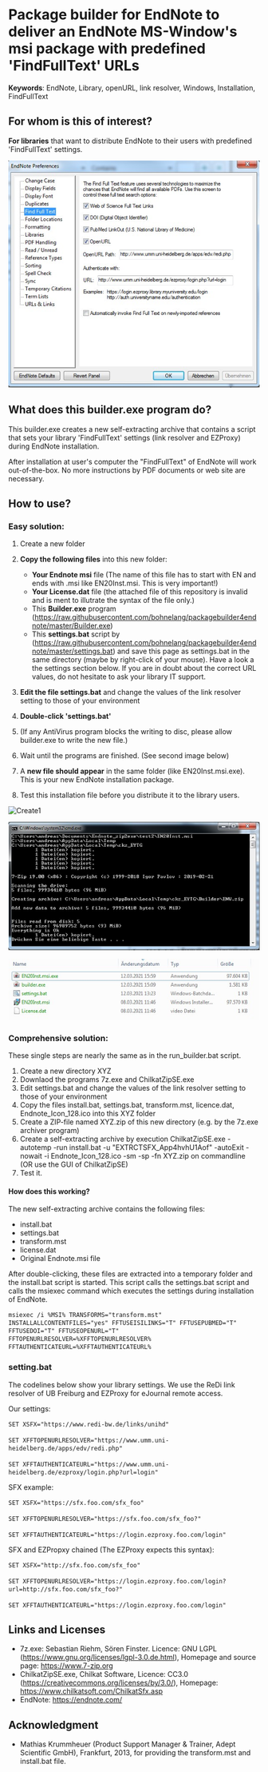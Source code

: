 # Package builder for EndNote to deliver an EndNote MS-Window's msi package with predefined 'FindFullText'  URLs

**Keywords**: EndNote, Library, openURL, link resolver, Windows, Installation, FindFullText

## For whom is this of interest?
**For libraries** that want to distribute EndNote to their users with predefined 'FindFullText' settings. 

![FindFullText](https://raw.githubusercontent.com/bohnelang/packagebuilder4endnote/master/doc/builder0.jpg)


## What does this builder.exe program do?
This builder.exe creates a new self-extracting archive that contains a script that sets your library 'FindFullText' settings (link resolver and EZProxy) during EndNote installation.

After installation at user's computer the "FindFullText" of EndNote will work out-of-the-box. No more instructions by PDF documents or web site are necessary. 



## How to use?

### Easy solution:

1. Create a new folder
2. **Copy the following files** into this new folder: 
	* **Your Endnote msi** file (The name of this file has to start with EN and ends with .msi like EN20Inst.msi. This is very important!)
	* **Your License.dat** file (the attached file of this repository is invalid and is ment to illutrate the syntax of the file only.)
	* This **Builder.exe** program (https://raw.githubusercontent.com/bohnelang/packagebuilder4endnote/master/Builder.exe)
	* This **settings.bat** script by  (https://raw.githubusercontent.com/bohnelang/packagebuilder4endnote/master/settings.bat) and save this page as settings.bat in the same directory (maybe by right-click of your mouse).  Have a look a the settings section below. If you are in doubt about the correct URL values, do not hesitate to ask your library IT support.
	
3. **Edit the file settings.bat** and change the values of the link resolver setting to those of your environment
4. **Double-click 'settings.bat'**
5. (If any AntiVirus program blocks the writing to disc, please allow builder.exe to write the new file.) 
6. Wait until the programs are finished. (See second image below)
7. A **new file should appear** in the same folder (like EN20Inst.msi.exe). This is your new EndNote installation package.
8. Test this installation file before you distribute it to the library users.

![Create1](https://raw.githubusercontent.com/bohnelang/packagebuilder4endnote/master/doc/builder1.jp1)

![Create2](https://raw.githubusercontent.com/bohnelang/packagebuilder4endnote/master/doc/builder2.jpg)

![Create3](https://raw.githubusercontent.com/bohnelang/packagebuilder4endnote/master/doc/builder3.jpg)

### Comprehensive solution: 
These single steps are nearly the same as in the run_builder.bat script. 
1. Create a new directory XYZ
2. Downlaod the programs 7z.exe and ChilkatZipSE.exe 
3. Edit settings.bat and change the values of the link resolver setting to those of your environment
4. Copy the files  install.bat, settings.bat, transform.mst, licence.dat, Endnote_Icon_128.ico into this XYZ folder
5. Create a ZIP-file named XYZ.zip of this new directory (e.g. by the 7z.exe archiver program)
6. Create a self-extracting archive by execution ChilkatZipSE.exe -autotemp -run install.bat -u "EXTRCTSFX_App4hvhU1Aof" -autoExit -nowait -i Endnote_Icon_128.ico -sm -sp -fn XYZ.zip on commandline (OR use the GUI of ChilkatZipSE)
7. Test it.

#### How does this working?
The new self-extracting archive contains the following files:
* install.bat
* settings.bat
* transform.mst
* license.dat
* Original Endnote.msi file 

After double-clicking, these files are extracted into a temporary folder and the install.bat script is started. This script calls the settings.bat script and calls the msiexec command which executes the settings during installation of EndNote.

```
msiexec /i %MSI% TRANSFORMS="transform.mst" INSTALLALLCONTENTFILES="yes" FFTUSEISILINKS="T" FFTUSEPUBMED="T" FFTUSEDOI="T" FFTUSEOPENURL="T" FFTOPENURLRESOLVER=%XFFTOPENURLRESOLVER% FFTAUTHENTICATEURL=%XFFTAUTHENTICATEURL%	
```



### setting.bat
The codelines below show your library settings. We use the ReDi link resolver of UB Freiburg and EZProxy for eJournal remote access. 

Our settings:
```
SET XSFX="https://www.redi-bw.de/links/unihd" 

SET XFFTOPENURLRESOLVER="https://www.umm.uni-heidelberg.de/apps/edv/redi.php" 

SET XFFTAUTHENTICATEURL="https://www.umm.uni-heidelberg.de/ezproxy/login.php?url=login" 
```


SFX example:
```
SET XSFX="https://sfx.foo.com/sfx_foo" 

SET XFFTOPENURLRESOLVER="https://sfx.foo.com/sfx_foo?" 

SET XFFTAUTHENTICATEURL="https://login.ezproxy.foo.com/login" 
```


SFX and EZPropxy chained (The EZProxy expects this syntax):
```
SET XSFX="http://sfx.foo.com/sfx_foo" 

SET XFFTOPENURLRESOLVER="https://login.ezproxy.foo.com/login?url=http://sfx.foo.com/sfx_foo?" 

SET XFFTAUTHENTICATEURL="https://login.ezproxy.foo.com/login" 
```


## Links and Licenses

* 7z.exe: Sebastian Riehm, Sören Finster. Licence: GNU LGPL (https://www.gnu.org/licenses/lgpl-3.0.de.html), Homepage and source page: https://www.7-zip.org
*  ChilkatZipSE.exe, Chilkat Software,  Licence: CC3.0 (https://creativecommons.org/licenses/by/3.0/), Homepage: https://www.chilkatsoft.com/ChilkatSfx.asp
*  EndNote: https://endnote.com/ 

## Acknowledgment
*  Mathias Krummheuer (Product Support Manager & Trainer, 
Adept Scientific GmbH), Frankfurt, 2013, for providing the transform.mst  and install.bat file. 